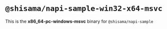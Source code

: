 # `@shisama/napi-sample-win32-x64-msvc`

This is the **x86_64-pc-windows-msvc** binary for `@shisama/napi-sample`
